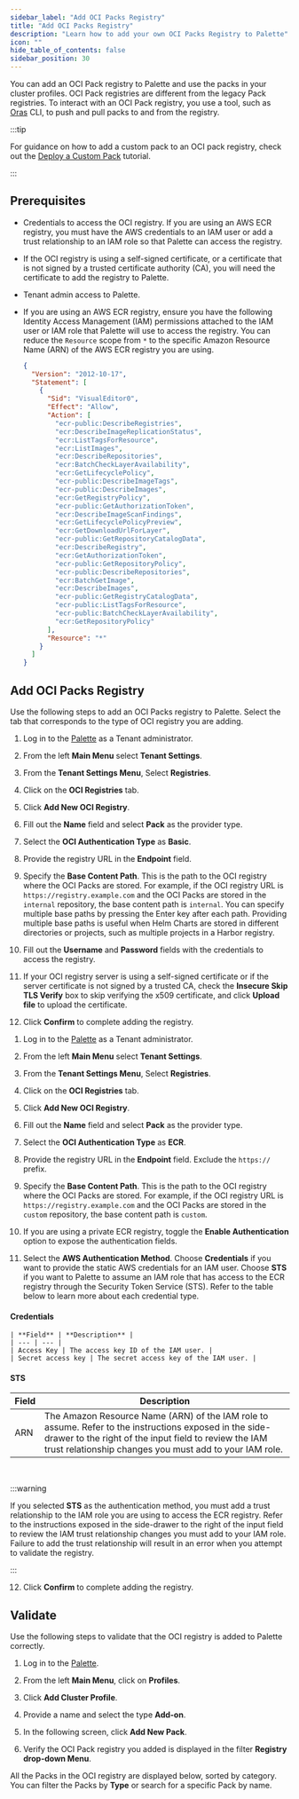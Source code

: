 ```yaml
---
sidebar_label: "Add OCI Packs Registry"
title: "Add OCI Packs Registry"
description: "Learn how to add your own OCI Packs Registry to Palette"
icon: ""
hide_table_of_contents: false
sidebar_position: 30
---
```


You can add an OCI Pack registry to Palette and use the packs in your cluster profiles. OCI Pack registries are
different from the legacy Pack registries. To interact with an OCI Pack registry, you use a tool, such as
[Oras](https://oras.land/docs/) CLI, to push and pull packs to and from the registry.

:::tip

For guidance on how to add a custom pack to an OCI pack registry, check out the
[Deploy a Custom Pack](../../../tutorials/profiles/deploy-pack.md) tutorial.

:::

## Prerequisites

- Credentials to access the OCI registry. If you are using an AWS ECR registry, you must have the AWS credentials to an
  IAM user or add a trust relationship to an IAM role so that Palette can access the registry.

- If the OCI registry is using a self-signed certificate, or a certificate that is not signed by a trusted certificate
  authority (CA), you will need the certificate to add the registry to Palette.

- Tenant admin access to Palette.

- If you are using an AWS ECR registry, ensure you have the following Identity Access Management (IAM) permissions
  attached to the IAM user or IAM role that Palette will use to access the registry. You can reduce the `Resource` scope
  from `*` to the specific Amazon Resource Name (ARN) of the AWS ECR registry you are using.

  ```json
  {
    "Version": "2012-10-17",
    "Statement": [
      {
        "Sid": "VisualEditor0",
        "Effect": "Allow",
        "Action": [
          "ecr-public:DescribeRegistries",
          "ecr:DescribeImageReplicationStatus",
          "ecr:ListTagsForResource",
          "ecr:ListImages",
          "ecr:DescribeRepositories",
          "ecr:BatchCheckLayerAvailability",
          "ecr:GetLifecyclePolicy",
          "ecr-public:DescribeImageTags",
          "ecr-public:DescribeImages",
          "ecr:GetRegistryPolicy",
          "ecr-public:GetAuthorizationToken",
          "ecr:DescribeImageScanFindings",
          "ecr:GetLifecyclePolicyPreview",
          "ecr:GetDownloadUrlForLayer",
          "ecr-public:GetRepositoryCatalogData",
          "ecr:DescribeRegistry",
          "ecr:GetAuthorizationToken",
          "ecr-public:GetRepositoryPolicy",
          "ecr-public:DescribeRepositories",
          "ecr:BatchGetImage",
          "ecr:DescribeImages",
          "ecr-public:GetRegistryCatalogData",
          "ecr-public:ListTagsForResource",
          "ecr-public:BatchCheckLayerAvailability",
          "ecr:GetRepositoryPolicy"
        ],
        "Resource": "*"
      }
    ]
  }
  ```

## Add OCI Packs Registry

Use the following steps to add an OCI Packs registry to Palette. Select the tab that corresponds to the type of OCI
registry you are adding.

<Tabs groupId="registry">
<TabItem value="basic" label="Basic">

1. Log in to the [Palette](https://console.spectrocloud.com) as a Tenant administrator.

2. From the left **Main Menu** select **Tenant Settings**.

3. From the **Tenant Settings Menu**, Select **Registries**.

4. Click on the **OCI Registries** tab.

5. Click **Add New OCI Registry**.

6. Fill out the **Name** field and select **Pack** as the provider type.

7. Select the **OCI Authentication Type** as **Basic**.

8. Provide the registry URL in the **Endpoint** field.

9. Specify the **Base Content Path**. This is the path to the OCI registry where the OCI Packs are stored. For example,
   if the OCI registry URL is `https://registry.example.com` and the OCI Packs are stored in the `internal` repository,
   the base content path is `internal`. You can specify multiple base paths by pressing the Enter key after each path.
   Providing multiple base paths is useful when Helm Charts are stored in different directories or projects, such as
   multiple projects in a Harbor registry.

10. Fill out the **Username** and **Password** fields with the credentials to access the registry.

11. If your OCI registry server is using a self-signed certificate or if the server certificate is not signed by a
    trusted CA, check the **Insecure Skip TLS Verify** box to skip verifying the x509 certificate, and click **Upload
    file** to upload the certificate.

12. Click **Confirm** to complete adding the registry.

</TabItem>

<TabItem value="aws" label="AWS ECR">

1. Log in to the [Palette](https://console.spectrocloud.com) as a Tenant administrator.

2. From the left **Main Menu** select **Tenant Settings**.

3. From the **Tenant Settings Menu**, Select **Registries**.

4. Click on the **OCI Registries** tab.

5. Click **Add New OCI Registry**.

6. Fill out the **Name** field and select **Pack** as the provider type.

7. Select the **OCI Authentication Type** as **ECR**.

8. Provide the registry URL in the **Endpoint** field. Exclude the `https://` prefix.

9. Specify the **Base Content Path**. This is the path to the OCI registry where the OCI Packs are stored. For example,
   if the OCI registry URL is `https://registry.example.com` and the OCI Packs are stored in the `custom` repository,
   the base content path is `custom`.

10. If you are using a private ECR registry, toggle the **Enable Authentication** option to expose the authentication
    fields.

11. Select the **AWS Authentication Method**. Choose **Credentials** if you want to provide the static AWS credentials
    for an IAM user. Choose **STS** if you want to Palette to assume an IAM role that has access to the ECR registry
    through the Security Token Service (STS). Refer to the table below to learn more about each credential type.

#### Credentials

    | **Field** | **Description** |
    | --- | --- |
    | Access Key | The access key ID of the IAM user. |
    | Secret access key | The secret access key of the IAM user. |

#### STS

| **Field** | **Description**                                                                                                                                                                                                            |
| --------- | -------------------------------------------------------------------------------------------------------------------------------------------------------------------------------------------------------------------------- |
| ARN       | The Amazon Resource Name (ARN) of the IAM role to assume. Refer to the instructions exposed in the side-drawer to the right of the input field to review the IAM trust relationship changes you must add to your IAM role. |

<br />

:::warning

If you selected **STS** as the authentication method, you must add a trust relationship to the IAM role you are using to
access the ECR registry. Refer to the instructions exposed in the side-drawer to the right of the input field to review
the IAM trust relationship changes you must add to your IAM role. Failure to add the trust relationship will result in
an error when you attempt to validate the registry.

:::

12. Click **Confirm** to complete adding the registry.

</TabItem>

</Tabs>

## Validate

Use the following steps to validate that the OCI registry is added to Palette correctly.

1. Log in to the [Palette](https://console.spectrocloud.com).

2. From the left **Main Menu**, click on **Profiles**.

3. Click **Add Cluster Profile**.

4. Provide a name and select the type **Add-on**.

5. In the following screen, click **Add New Pack**.

6. Verify the OCI Pack registry you added is displayed in the filter **Registry drop-down Menu**.

All the Packs in the OCI registry are displayed below, sorted by category. You can filter the Packs by **Type** or
search for a specific Pack by name.
